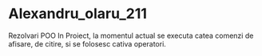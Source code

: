 # Alexandru_olaru_211
Rezolvari POO
In Proiect, la momentul actual se executa catea comenzi de afisare, de citire, si se folosesc cativa operatori.
